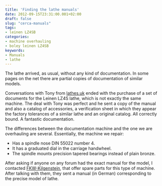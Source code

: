 ```yaml
---
title: 'Finding the lathe manuals'
date: 2012-09-15T23:31:00.001+02:00
draft: false
slug: "cerca-manuals"
tags:
- leinen LZ4SB
categories:
- machine overhauling
- boley leinen LZ4SB
keywords:
- Manuals
- lathe
---
```


The lathe arrived, as usual, without any kind of documentation. In
some pages on the net there are partial copies of documentation of
similar models.

<!--more-->

Conversations with Tony from [lathes.uk](http://www.lathes.co.uk/)
ended with the purchase of a set of documents for the Leinen LZ4S
lathe, which is not exactly the same machine. The deal with Tony was
perfect and he sent a copy of the manual and also a catalog of
accessories, a verification sheet in which they appear the factory
tolerances of a similar lathe and an original catalog. All correctly
bound. A fantastic documentation.

The differences between the documentation machine and the one we are
overhauling are several. Essentially, the machine we repair:

* Has a spindle nose DIN 55022 number 4.
* It has a graduated dial in the carriage handwheel.
* The spindle mounts precision tapered bearings instead of plain bronze.

After asking if anyone on any forum had the exact manual for the
model, I contacted [FKW-Kilgenstein](http://www.fkw-gmbh.de/), that
offer spare parts for this type of machine. After talking with them,
they sent a manual (in German) corresponding to the precise model
of lathe.
